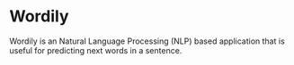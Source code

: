 # Wordily
Wordily is an Natural Language Processing (NLP) based application that is useful for predicting next words in a sentence.
